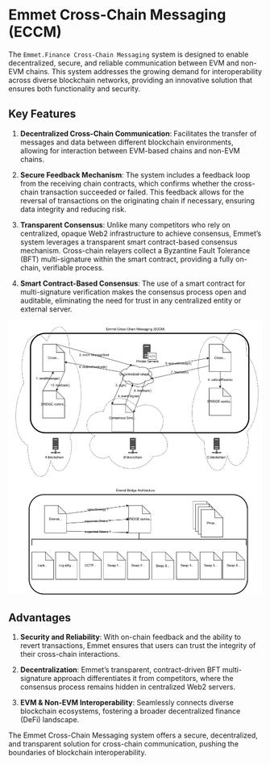# Emmet Cross-Chain Messaging (ECCM)

The `Emmet.Finance Cross-Chain Messaging` system is designed to enable decentralized, secure, and reliable communication between EVM and non-EVM chains. This system addresses the growing demand for interoperability across diverse blockchain networks, providing an innovative solution that ensures both functionality and security.

## Key Features

1. **Decentralized Cross-Chain Communication**: Facilitates the transfer of messages and data between different blockchain environments, allowing for interaction between EVM-based chains and non-EVM chains.

2. **Secure Feedback Mechanism**: The system includes a feedback loop from the receiving chain contracts, which confirms whether the cross-chain transaction succeeded or failed. This feedback allows for the reversal of transactions on the originating chain if necessary, ensuring data integrity and reducing risk.

3. **Transparent Consensus**: Unlike many competitors who rely on centralized, opaque Web2 infrastructure to achieve consensus, Emmet’s system leverages a transparent smart contract-based consensus mechanism. Cross-chain relayers collect a Byzantine Fault Tolerance (BFT) multi-signature within the smart contract, providing a fully on-chain, verifiable process.

4. **Smart Contract-Based Consensus**: The use of a smart contract for multi-signature verification makes the consensus process open and auditable, eliminating the need for trust in any centralized entity or external server.

![Architecture](../img/ECCMArchitecture.svg)

## Advantages

1. **Security and Reliability**: With on-chain feedback and the ability to revert transactions, Emmet ensures that users can trust the integrity of their cross-chain interactions.

2. **Decentralization**: Emmet’s transparent, contract-driven BFT multi-signature approach differentiates it from competitors, where the consensus process remains hidden in centralized Web2 servers.

3. **EVM & Non-EVM Interoperability**: Seamlessly connects diverse blockchain ecosystems, fostering a broader decentralized finance (DeFi) landscape.

The Emmet Cross-Chain Messaging system offers a secure, decentralized, and transparent solution for cross-chain communication, pushing the boundaries of blockchain interoperability.